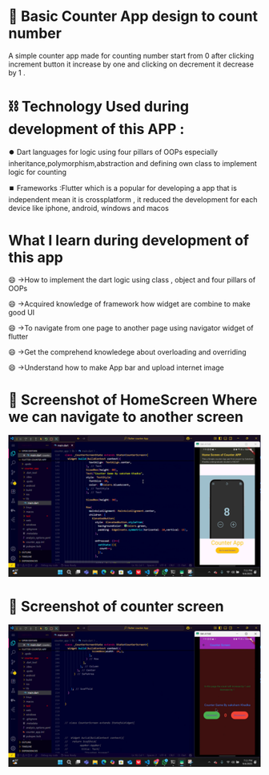 # :1234: Basic Counter App design to count number

A simple counter app made for counting number start from 0 after clicking increment button
it increase by one and clicking on decrement it decrease by 1 .

# :chains: Technology Used during development of this APP :

:record_button: Dart languages for logic using four pillars of OOPs especially inheritance,polymorphism,abstraction and defining
own class to implement logic for counting 


:stop_button: Frameworks :Flutter which is a popular for developing a app that is independent mean it is crossplatform , it reduced
the development for each device like iphone, android, windows and macos

# What I learn during development of this app

 :smile: ->How to implement the dart logic using class , object and four pillars of OOPs
 
 :smile:  ->Acquired knowledge of framework how widget are combine to make good UI 
  
  :smile: ->To navigate from one page to another page using navigator widget of flutter
  
  :smile: ->Get the comprehend knowledege about overloading and overriding 
  
  :smile: ->Understand how to make App bar and upload internet image


  # :camera_flash: Screenshot of HomeScreen Where we can navigate to another screen


  ![image alt](https://github.com/Sakshamkhadka7/Counter-APP-Using-flutter-and-dart-/blob/3f78523f6a12573a55afaf9e94b2ea58bc32b790/HomeScreen1%20(2).png)


  # :camera_flash: Screenshot of counter screen 

  ![image alt](https://github.com/Sakshamkhadka7/Counter-APP-Using-flutter-and-dart-/blob/5471786410e66fec6b9c2fde73950982bd975c2b/CounterScreen.png)
  


